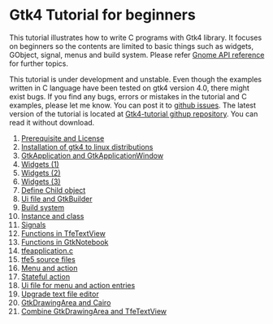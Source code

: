 # Gtk4 Tutorial for beginners

This tutorial illustrates how to write C programs with Gtk4 library.
It focuses on beginners so the contents are limited to basic things such as widgets, GObject, signal, menus and build system.
Please refer [Gnome API reference](https://developer.gnome.org/) for further topics.

This tutorial is under development and unstable.
Even though the  examples written in C language have been tested on gtk4 version 4.0,
there might exist bugs.
If you find any bugs, errors or mistakes in the tutorial and C examples,
please let me know.
You can post it to [github issues](https://github.com/ToshioCP/Gtk4-tutorial/issues).
The latest version of the tutorial is located at [Gtk4-tutorial githup repository](https://github.com/ToshioCP/Gtk4-tutorial).
You can read it without download.


1. [Prerequisite and License](gfm/sec1.md)
1. [Installation of gtk4 to linux distributions](gfm/sec2.md)
1. [GtkApplication and GtkApplicationWindow](gfm/sec3.md)
1. [Widgets (1)](gfm/sec4.md)
1. [Widgets (2)](gfm/sec5.md)
1. [Widgets (3)](gfm/sec6.md)
1. [Define Child object](gfm/sec7.md)
1. [Ui file and GtkBuilder](gfm/sec8.md)
1. [Build system](gfm/sec9.md)
1. [Instance and class](gfm/sec10.md)
1. [Signals](gfm/sec11.md)
1. [Functions in TfeTextView](gfm/sec12.md)
1. [Functions in GtkNotebook](gfm/sec13.md)
1. [tfeapplication.c](gfm/sec14.md)
1. [tfe5 source files](gfm/sec15.md)
1. [Menu and action](gfm/sec16.md)
1. [Stateful action](gfm/sec17.md)
1. [Ui file for menu and action entries](gfm/sec18.md)
1. [Upgrade text file editor](gfm/sec19.md)
1. [GtkDrawingArea and Cairo](gfm/sec20.md)
1. [Combine GtkDrawingArea and TfeTextView](gfm/sec21.md)
